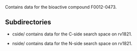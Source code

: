 Contains data for the bioactive compound F0012-0473.

## Subdirectories

- cside/ contains data for the C-side search space on rv1821.

- nside/ contains data for the N-side search space on rv1821.

